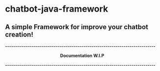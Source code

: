 # chatbot-java-framework
<b><h2>A simple Framework for improve your chatbot creation!</h2></b>
<b><p>---------------------------------------------------------------------------</p><b>
<center><b>Documentation W.I.P</b></center>
<b><p>---------------------------------------------------------------------------</p><b>
